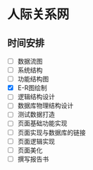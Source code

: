 # 人际关系网
## 时间安排
- [ ] 数据流图
- [ ] 系统结构
- [ ] 功能结构图
- [x] E-R图绘制
- [ ] 逻辑结构设计
- [ ] 数据库物理结构设计
- [ ] 测试数据打造
- [ ] 页面基础功能实现
- [ ] 页面实现与数据库的链接
- [ ] 页面逻辑实现
- [ ] 页面美化
- [ ] 撰写报告书
